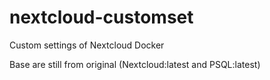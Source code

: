 # nextcloud-customset
Custom settings of Nextcloud Docker

Base are still from original (Nextcloud:latest and PSQL:latest)
